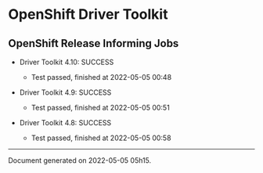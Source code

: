 
OpenShift Driver Toolkit
========================

OpenShift Release Informing Jobs
--------------------------------



* Driver Toolkit 4.10: SUCCESS
  - Test passed, finished at 2022-05-05 00:48








* Driver Toolkit 4.9: SUCCESS
  - Test passed, finished at 2022-05-05 00:51








* Driver Toolkit 4.8: SUCCESS
  - Test passed, finished at 2022-05-05 00:58






---
Document generated on 2022-05-05 05h15.
